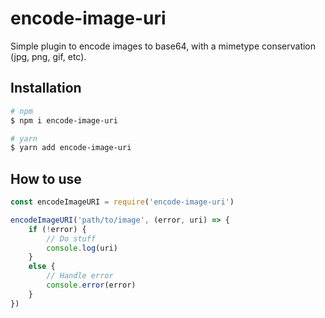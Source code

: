 # encode-image-uri

Simple plugin to encode images to base64, with a mimetype conservation (jpg, png, gif, etc).

## Installation

```bash
# npm
$ npm i encode-image-uri

# yarn
$ yarn add encode-image-uri
```

## How to use

```javascript
const encodeImageURI = require('encode-image-uri')

encodeImageURI('path/to/image', (error, uri) => {
	if (!error) {
		// Do stuff
		console.log(uri)
	}
	else {
		// Handle error
		console.error(error)
	}
})
```
